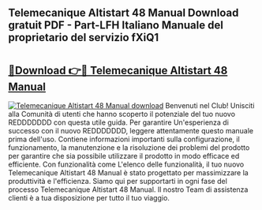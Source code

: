 ## Telemecanique Altistart 48 Manual Download gratuit PDF - Part-LFH Italiano Manuale del proprietario del servizio fXiQ1

# <h2><a href="http://dfdklyh.blite.top/?on=Telemecanique+Altistart+48+Manual">🔗Download 👉🔴 Telemecanique Altistart 48 Manual</a></h2>

[![Telemecanique Altistart 48 Manual download](https://i.imgur.com/lujVjoI.png)](http://dfdklyh.blite.top/?on=Telemecanique+Altistart+48+Manual)
Benvenuti nel Club! Unisciti alla Comunità di utenti che hanno scoperto il potenziale del tuo nuovo REDDDDDDD con questa utile guida. Per garantire Un'esperienza di successo con il nuovo REDDDDDDD, leggere attentamente questo manuale prima dell'uso. Contiene informazioni importanti sulla configurazione, il funzionamento, la manutenzione e la risoluzione dei problemi del prodotto per garantire che sia possibile utilizzare il prodotto in modo efficace ed efficiente. Con funzionalità come L'elenco delle funzionalità, il tuo nuovo Telemecanique Altistart 48 Manual è stato progettato per massimizzare la produttività e l'efficienza. Siamo qui per supportarti in ogni fase del processo Telemecanique Altistart 48 Manual. Il nostro Team di assistenza clienti è a tua disposizione per tutto il tuo viaggio.
